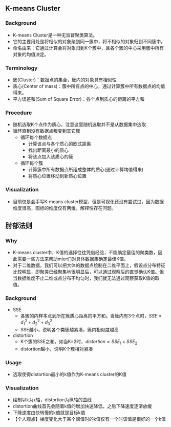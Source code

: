 ## K-means Cluster

### Background

* K-means Cluster是一种无监督聚类算法。
* 它的主要用处是将相似的对象聚到同一簇中，将不相似的对象归到不同簇中。
* 命名由来：它通过计算会将对象归到K个簇中，且各个簇的中心采用簇中所有对象的均值决定。

### Terminology

* 簇(Cluster)：数据点的集合，簇内的对象具有相似性
* 质心(Center of mass)：簇中所有点的中心，通过计算簇中所有数据点的均值得来。
* 平方误差和(Sum of Square Error)：各个点到质心的距离的平方和

### Procedure

* 随机选取K个点作为质心，注意这里随机选取并不是从数据集中选取
* 循环直到没有数据点叛变到其它簇
  * 循环每个数据点
    * 计算该点与各个质心的欧式距离
    * 找出距离最小的质心
    * 将该点加入该质心的簇
  * 循环每个簇
    * 计算簇中所有数据点所组成整体的质心(通过计算均值得来)
    * 将质心位置移动到新质心位置
    
### Visualization

* 目前仅是会手写K-means cluster模型，但是可视化还没有尝试过，因为数据维度很高，图标的维度仅有两维，解释性存在问题。

## 肘部法则

### Why

* K-means cluster中，K值的选择往往凭借经验，不能确定最佳的聚类数，因此需要一些方法来帮助mler们对具体数据集确定最佳K值。
* 对于二维数据，我们可以把大体的数据点绘制在二维平面上，假设点分布特征比较明显，即聚类已经聚集地很明显后，可以通过观察后的直觉确认K值。但当数据维度不止二维或点分布不均匀时，我们就无法通过观察获取K值的取值。

### Background

* SSE
   * 各簇的内样本点到所在簇质心距离的平方和。当簇内有3个点时，$SSE = d_1^2+d_2^2+d_3^2$
   * SSE越小，说明各个类簇越紧凑，簇内相似度越高
* distortion
   * K个簇的SSE之和。如当K=2时，$distortion = SSE_1+SSE_2$
   * distortion越小，说明K个簇相对紧凑

### Usage

* 选取使得distortion最小的k值作为K-means cluster的K值

### Visualization

* 绘制以k为x轴，distortion为纵轴的曲线
* distortion曲线首先会随着k值的增加快速降低，之后下降速度逐渐放缓
* 下降速度由快转慢的k值就是目标k值
* 【个人观点】梯度变化大于某个阈值时的k值仅有一个时该值是很好的一个k值

